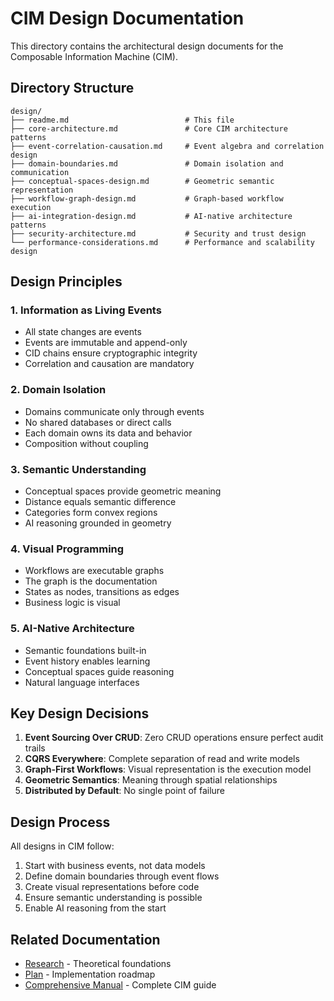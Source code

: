 # CIM Design Documentation

This directory contains the architectural design documents for the Composable Information Machine (CIM).

## Directory Structure

```
design/
├── readme.md                          # This file
├── core-architecture.md               # Core CIM architecture patterns
├── event-correlation-causation.md     # Event algebra and correlation design
├── domain-boundaries.md               # Domain isolation and communication
├── conceptual-spaces-design.md        # Geometric semantic representation
├── workflow-graph-design.md           # Graph-based workflow execution
├── ai-integration-design.md           # AI-native architecture patterns
├── security-architecture.md           # Security and trust design
└── performance-considerations.md      # Performance and scalability design
```

## Design Principles

### 1. Information as Living Events
- All state changes are events
- Events are immutable and append-only
- CID chains ensure cryptographic integrity
- Correlation and causation are mandatory

### 2. Domain Isolation
- Domains communicate only through events
- No shared databases or direct calls
- Each domain owns its data and behavior
- Composition without coupling

### 3. Semantic Understanding
- Conceptual spaces provide geometric meaning
- Distance equals semantic difference
- Categories form convex regions
- AI reasoning grounded in geometry

### 4. Visual Programming
- Workflows are executable graphs
- The graph is the documentation
- States as nodes, transitions as edges
- Business logic is visual

### 5. AI-Native Architecture
- Semantic foundations built-in
- Event history enables learning
- Conceptual spaces guide reasoning
- Natural language interfaces

## Key Design Decisions

1. **Event Sourcing Over CRUD**: Zero CRUD operations ensure perfect audit trails
2. **CQRS Everywhere**: Complete separation of read and write models
3. **Graph-First Workflows**: Visual representation is the execution model
4. **Geometric Semantics**: Meaning through spatial relationships
5. **Distributed by Default**: No single point of failure

## Design Process

All designs in CIM follow:
1. Start with business events, not data models
2. Define domain boundaries through event flows
3. Create visual representations before code
4. Ensure semantic understanding is possible
5. Enable AI reasoning from the start

## Related Documentation

- [Research](../research/readme.md) - Theoretical foundations
- [Plan](../plan/readme.md) - Implementation roadmap
- [Comprehensive Manual](../cim_comprehensive_manual.md) - Complete CIM guide